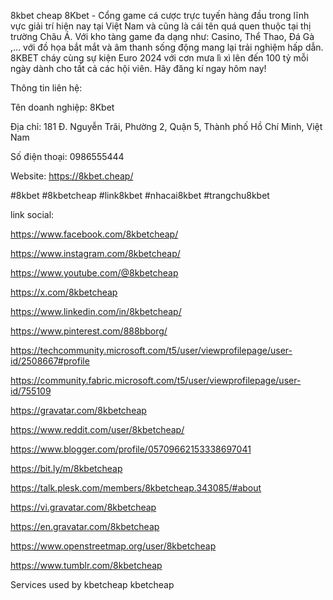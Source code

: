 8kbet cheap
8Kbet - Cổng game cá cược trực tuyến hàng đầu trong lĩnh vực giải trí hiện nay tại Việt Nam và cũng là cái tên quá quen thuộc tại thị trường Châu Á. Với kho tàng game đa dạng như: Casino, Thể Thao, Đá Gà ,... với đồ họa bắt mắt và âm thanh sống động mang lại trải nghiệm hấp dẫn. 8KBET cháy cùng sự kiện Euro 2024 với cơn mưa lì xì lên đến 100 tỷ mỗi ngày dành cho tất cả các hội viên. Hãy đăng kí ngay hôm nay!

Thông tin liên hệ:

Tên doanh nghiệp: 8Kbet

Địa chỉ: 181 Đ. Nguyễn Trãi, Phường 2, Quận 5, Thành phố Hồ Chí Minh, Việt Nam

Số điện thoại: 0986555444

Website: https://8kbet.cheap/

#8kbet #8kbetcheap #link8kbet #nhacai8kbet #trangchu8kbet

link social:

https://www.facebook.com/8kbetcheap/

https://www.instagram.com/8kbetcheap/

https://www.youtube.com/@8kbetcheap

https://x.com/8kbetcheap

https://www.linkedin.com/in/8kbetcheap/

https://www.pinterest.com/888bborg/

https://techcommunity.microsoft.com/t5/user/viewprofilepage/user-id/2508667#profile

https://community.fabric.microsoft.com/t5/user/viewprofilepage/user-id/755109

https://gravatar.com/8kbetcheap

https://www.reddit.com/user/8kbetcheap/

https://www.blogger.com/profile/05709662153338697041

https://bit.ly/m/8kbetcheap

https://talk.plesk.com/members/8kbetcheap.343085/#about

https://vi.gravatar.com/8kbetcheap

https://en.gravatar.com/8kbetcheap

https://www.openstreetmap.org/user/8kbetcheap

https://www.tumblr.com/8kbetcheap

Services used by kbetcheap
kbetcheap
